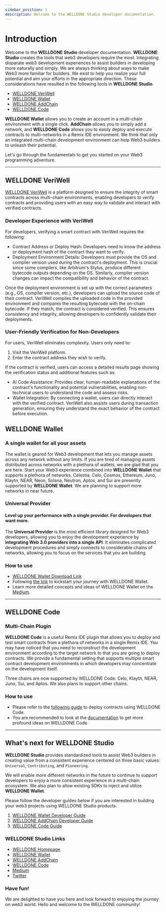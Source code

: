```yaml
---
sidebar_position: 1
description: Welcome to the WELLDONE Studio developer documentation.
---
```


# Introduction

Welcome to the **WELLDONE Studio** developer documentation. **WELLDONE Studio** creates the tools that web3 developers require the most. Integrating disparate web3 development experiences to assist builders in developing more naturally and simply. We are always thinking about ways to make Web3 more familiar for builders. We exist to help you realize your full potential and aim your efforts in the appropriate direction. These considerations have resulted in the following tools in **WELLDONE Studio**.

- [WELLDONE VeriWell](#welldone-veriwell)
- [WELLDONE Wallet](#welldone-wallet)
- [WELLDONE AddChain](#welldone-addchain)
- [WELLDONE Code](#welldone-code)

**WELLDONE Wallet** allows you to create an account in a multi-chain environment with a single click. **AddChain** allows you to simply add a network, and **WELLDONE Code** allows you to easily deploy and execute contracts to multi-networks in a Remix IDE environment. We think that only an integrated multi-chain development environment can help Web3 builders to unleash their potential.

Let's go through the fundamentals to get you started on your Web3 programming adventure.

---

## WELLDONE VeriWell

[WELLDONE VeriWell](https://www.veriwell.dev/) is a platform designed to ensure the integrity of smart contracts across multi-chain environments, enabling developers to verify contracts and providing users with an easy way to validate and interact with verified contracts.

### Developer Experience with VeriWell

For developers, verifying a smart contract with VeriWell requires the following:

- Contract Address or Deploy Hash: Developers need to know the address or deployment hash of the contract they want to verify.
- Deployment Environment Details: Developers must provide the OS and compiler version used during the contract's deployment. This is crucial since some compilers, like Arbitrum's Stylus, produce different bytecode outputs depending on the OS. Similarly, compiler version changes can impact the compatibility and behavior of the contract.

Once the deployment environment is set up with the correct parameters (e.g., OS, compiler version, etc.), developers can upload the source code of their contract. VeriWell compiles the uploaded code in the provided environment and compares the resulting bytecode with the on-chain bytecode. If they match, the contract is considered verified. This ensures consistency and integrity, allowing developers to confidently validate their deployments.

### User-Friendly Verification for Non-Developers

For users, VeriWell eliminates complexity. Users only need to:

1. Visit the VeriWell platform.
2. Enter the contract address they wish to verify.

If the contract is verified, users can access a detailed results page showing the verification status and additional features such as:

- AI Code Assistance: Provides clear, human-readable explanations of the contract's functionality and potential vulnerabilities, enabling non-technical users to understand the code and assess risks.
- Wallet Integration: By connecting a wallet, users can directly interact with the verified contract. VeriWell also assists users during transaction generation, ensuring they understand the exact behavior of the contract before execution.

## WELLDONE Wallet

### A single wallet for all your assets

The wallet is geared for Web3 development that lets you manage assets across any network without any limits. If you are tired of managing assets distributed across networks with a plethora of wallets, we are glad that you are here. Start your Web3 experience combined into **WELLDONE Wallet** that supports a plethora of networks. Celestia, Celo, Cosmos, Ethereum, Juno, Klaytn, NEAR, Neon, Solana, Neutron, Aptos, and Sui are presently supported by **WELLDONE Wallet**. We are planning to support more networks in near future.

### Universal Provider

#### Level up your performance with a single provider. For developers that want more.

The **Universal Provider** is the most efficient library designed for Web3 developers, allowing you to enjoy the development experience by **integrating Web 3.0 providers into a single API**. It eliminates complicated development procedures and simply connects to considerable chains of networks, allowing you to focus on the services that you are building.

### How to use

- [WELLDONE Wallet Download Link](https://chrome.google.com/webstore/detail/welldone-wallet/bmkakpenjmcpfhhjadflneinmhboecjf)
- Following [the link](https://docs.welldonestudio.io/getting-started/) to kickstart your journey with WELLDONE Wallet.
- Learn more detailed concepts and ideas of WELLDONE Wallet on the [Medium](https://medium.com/dsrv/ready-for-launch-with-welldone-wallet-your-multi-chain-companion-f935df9606c5).

---

## WELLDONE Code

### Multi-Chain Plugin

**WELLDONE Code** is a useful Remix IDE plugin that allows you to deploy and test smart contracts from a plethora of networks in a single Remix IDE. You may have noticed that you need to reconstruct the development environment according to the target network to that you are going to deploy contracts. We provide a fundamental setting that supports multiple smart contract development environments in which developers may concentrate on the development itself.

Three chains are now supported by WELLDONE Code: Celo, Klaytn, NEAR, Juno, Sui, and Aptos. We also plans to support other chains.

### How to use

- Please refer to the [following guide](https://docs.welldonestudio.io/code) to deploy contracts using WELLDONE Code.
- You are recommended to look at the [documentation](https://medium.com/dsrv/meet-welldone-code-the-ultimate-multi-chain-ide-plugin-75cae8ef6005) to get more profound ideas on WELLDONE Code.

---

## What's next for WELLDONE Studio

**WELLDONE Studio** provides standardized tools to assist Web3 builders in creating value from a consistent experience centered on three basic values: `Universal`, `Contributing`, and `Pioneering`.

We will enable more different networks in the future to continue to support developers to enjoy a more consistent experience in a multi-chain ecosystem. We also plan to allow existing SDKs to inject and utilize **WELLDONE Wallet**.

Please follow the developer guides below if you are interested in building your web3 projects using WELLDONE Studio products.

1. [WELLDONE Wallet Developer Guide](https://docs.welldonestudio.io/wallet/developer-guide)
2. [WELLDONE AddChain Developer Guide](https://docs.welldonestudio.io/add-chain/developer-guide)
3. [WELLDONE Code Guide](https://docs.welldonestudio.io/code)

### WELLDONE Studio Links

- [WELLDONE Homepage](https://welldonestudio.io/)
- [WELLDONE Wallet](https://chrome.google.com/webstore/detail/welldone-wallet/bmkakpenjmcpfhhjadflneinmhboecjf?hl=en-GB&authuser=0)
- [WELLDONE AddChain](https://addchain.welldonestudio.io/)
- [WELLDONE Code](https://docs.welldonestudio.io/code/getting-started)
- [Medium](https://medium.com/dsrv/introducing-welldone-studio-for-web3-voyagers-726d10e3eeba)
- [Twitter](https://twitter.com/WelldoneStudio_)

### Have fun!

We are delighted to have you here and look forward to enjoying the journey on web3 world. Hello and welcome to the WELLDONE community!

